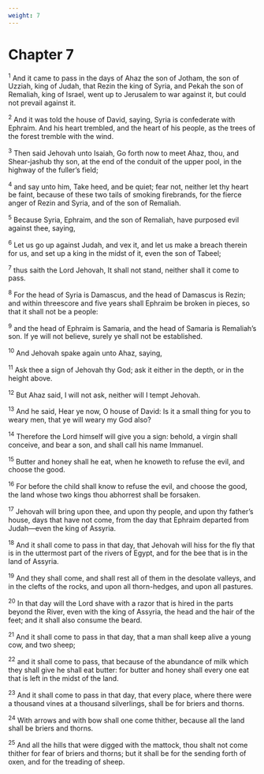 ```yaml
---
weight: 7
---
```


# Chapter 7

<sup>1</sup> And it came to pass in the days of Ahaz the son of Jotham, the son of Uzziah, king of Judah, that Rezin the king of Syria, and Pekah the son of Remaliah, king of Israel, went up to Jerusalem to war against it, but could not prevail against it. 

<sup>2</sup> And it was told the house of David, saying, Syria is confederate with Ephraim. And his heart trembled, and the heart of his people, as the trees of the forest tremble with the wind. 

<sup>3</sup> Then said Jehovah unto Isaiah, Go forth now to meet Ahaz, thou, and Shear-jashub thy son, at the end of the conduit of the upper pool, in the highway of the fuller’s field; 

<sup>4</sup> and say unto him, Take heed, and be quiet; fear not, neither let thy heart be faint, because of these two tails of smoking firebrands, for the fierce anger of Rezin and Syria, and of the son of Remaliah. 

<sup>5</sup> Because Syria, Ephraim, and the son of Remaliah, have purposed evil against thee, saying, 

<sup>6</sup> Let us go up against Judah, and vex it, and let us make a breach therein for us, and set up a king in the midst of it, even the son of Tabeel; 

<sup>7</sup> thus saith the Lord Jehovah, It shall not stand, neither shall it come to pass. 

<sup>8</sup> For the head of Syria is Damascus, and the head of Damascus is Rezin; and within threescore and five years shall Ephraim be broken in pieces, so that it shall not be a people: 

<sup>9</sup> and the head of Ephraim is Samaria, and the head of Samaria is Remaliah’s son. If ye will not believe, surely ye shall not be established. 

<sup>10</sup> And Jehovah spake again unto Ahaz, saying, 

<sup>11</sup> Ask thee a sign of Jehovah thy God; ask it either in the depth, or in the height above. 

<sup>12</sup> But Ahaz said, I will not ask, neither will I tempt Jehovah. 

<sup>13</sup> And he said, Hear ye now, O house of David: Is it a small thing for you to weary men, that ye will weary my God also? 

<sup>14</sup> Therefore the Lord himself will give you a sign: behold, a virgin shall conceive, and bear a son, and shall call his name Immanuel. 

<sup>15</sup> Butter and honey shall he eat, when he knoweth to refuse the evil, and choose the good. 

<sup>16</sup> For before the child shall know to refuse the evil, and choose the good, the land whose two kings thou abhorrest shall be forsaken. 

<sup>17</sup> Jehovah will bring upon thee, and upon thy people, and upon thy father’s house, days that have not come, from the day that Ephraim departed from Judah—even the king of Assyria. 

<sup>18</sup> And it shall come to pass in that day, that Jehovah will hiss for the fly that is in the uttermost part of the rivers of Egypt, and for the bee that is in the land of Assyria. 

<sup>19</sup> And they shall come, and shall rest all of them in the desolate valleys, and in the clefts of the rocks, and upon all thorn-hedges, and upon all pastures. 

<sup>20</sup> In that day will the Lord shave with a razor that is hired in the parts beyond the River, even with the king of Assyria, the head and the hair of the feet; and it shall also consume the beard. 

<sup>21</sup> And it shall come to pass in that day, that a man shall keep alive a young cow, and two sheep; 

<sup>22</sup> and it shall come to pass, that because of the abundance of milk which they shall give he shall eat butter: for butter and honey shall every one eat that is left in the midst of the land. 

<sup>23</sup> And it shall come to pass in that day, that every place, where there were a thousand vines at a thousand silverlings, shall be for briers and thorns. 

<sup>24</sup> With arrows and with bow shall one come thither, because all the land shall be briers and thorns. 

<sup>25</sup> And all the hills that were digged with the mattock, thou shalt not come thither for fear of briers and thorns; but it shall be for the sending forth of oxen, and for the treading of sheep. 


